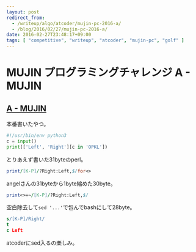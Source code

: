 ```yaml
---
layout: post
redirect_from:
  - /writeup/algo/atcoder/mujin-pc-2016-a/
  - /blog/2016/02/27/mujin-pc-2016-a/
date: 2016-02-27T23:48:17+09:00
tags: [ "competitive", "writeup", "atcoder", "mujin-pc", "golf" ]
---
```


# MUJIN プログラミングチャレンジ A - MUJIN

## [A - MUJIN](https://beta.atcoder.jp/contests/mujin-pc-2016/tasks/mujin_pc_2016_a)

本番書いたやつ。

``` python
#!/usr/bin/env python3
c = input()
print(['Left', 'Right'][c in 'OPKL'])
```

とりあえず書いた31byteのperl。

``` perl
print/[K-P]/?Right:Left,$/for<>
```

angelさんの31byteから1byte縮めた30byte。

``` perl
print<>=~/[K-P]/?Right:Left,$/
```

空白除去して`sed '...'`で包んでbashにして28byte。

``` sed
s/[K-P]/Right/
t
c Left
```

atcoderにsed入るの楽しみ。
